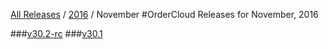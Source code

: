 [All Releases](../../README.md) / [2016](../README.md) / November
#OrderCloud Releases for November, 2016

###[v30.2-rc](v30.2-rc.md)
###[v30.1](v30.1.md)
